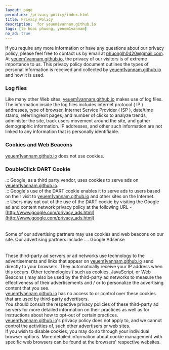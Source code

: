 ```yaml
---
layout: page
permalink: /privacy-policy/index.html
title: Privacy Policy
description:  for yeuem1vannam.github.io
tags: [le hoai phuong, yeuem1vannam]
no_ad: true
---
```

If you require any more information or have any questions about our privacy policy, please feel free to contact us by email at [phuonglh0420@gmail.com](mailto:phuonglh0420@gmail.com).  
At [yeuem1vannam.github.io](http://yeuem1vannam.github.io), the privacy of our visitors is of extreme importance to us. This privacy policy document outlines the types of personal information is received and collected by [yeuem1vannam.github.io](http://yeuem1vannam.github.io) and how it is used.  

### Log files
Like many other Web sites, [yeuem1vannam.github.io](http://yeuem1vannam.github.io) makes use of log files. The information inside the log files includes internet protocol ( IP ) addresses, type of browser, Internet Service Provider ( ISP ), date/time stamp, referring/exit pages, and number of clicks to analyze trends, administer the site, track users movement around the site, and gather demographic information. IP addresses, and other such information are not linked to any information that is personally identifiable.

### Cookies and Web Beacons
[yeuem1vannam.github.io](http://yeuem1vannam.github.io) does not use cookies.

### DoubleClick DART Cookie
.:: Google, as a third party vendor, uses cookies to serve ads on [yeuem1vannam.github.io](http://yeuem1vannam.github.io).  
.:: Google's use of the DART cookie enables it to serve ads to users based on their visit to [yeuem1vannam.github.io](http://yeuem1vannam.github.io) and other sites on the Internet.  
.:: Users may opt out of the use of the DART cookie by visiting the Google ad and content network privacy policy at the following URL - [http://www.google.com/privacy_ads.html](http://www.google.com/privacy_ads.html)  
<br/>
<br/>
Some of our advertising partners may use cookies and web beacons on our site. Our advertising partners include ....
Google Adsense  
<br />
<br />
These third-party ad servers or ad networks use technology to the advertisements and links that appear on [yeuem1vannam.github.io](http://yeuem1vannam.github.io) send directly to your browsers. They automatically receive your IP address when this occurs. Other technologies ( such as cookies, JavaScript, or Web Beacons ) may also be used by the third-party ad networks to measure the effectiveness of their advertisements and / or to personalize the advertising content that you see.  
[yeuem1vannam.github.io](http://yeuem1vannam.github.io) has no access to or control over these cookies that are used by third-party advertisers.  
You should consult the respective privacy policies of these third-party ad servers for more detailed information on their practices as well as for instructions about how to opt-out of certain practices. [yeuem1vannam.github.io](http://yeuem1vannam.github.io)'s privacy policy does not apply to, and we cannot control the activities of, such other advertisers or web sites.  
If you wish to disable cookies, you may do so through your individual browser options. More detailed information about cookie management with specific web browsers can be found at the browsers' respective websites.  
